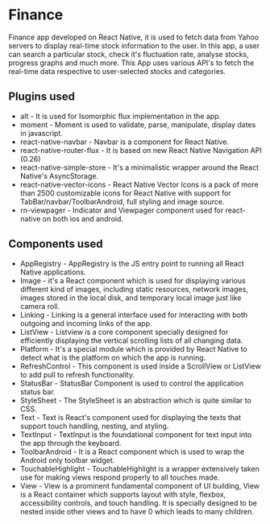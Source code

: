 # Finance
Finance app developed on React Native, it is used to fetch data from Yahoo servers to display real-time stock information to the user. In this app, a user can search a particular stock, check it's fluctuation rate, analyse stocks, progress graphs and much more. This App uses various API's to fetch the real-time data respective to user-selected stocks and categories.

## Plugins used
* alt - It is used for Isomorphic flux implementation in the app.
* moment - Moment is used to validate, parse, manipulate, display dates in javascript.
* react-native-navbar - Navbar is a component for React Native.
* react-native-router-flux - It is based on new React Native Navigation API (0.26) 
* react-native-simple-store - It's a minimalistic wrapper around the React Native's AsyncStorage.
* react-native-vector-icons - React Native Vector Icons is a pack of more than 2500 customizable icons for React Native with support for TabBar/navbar/ToolbarAndroid, full styling and image source.
* rn-viewpager - Indicator and Viewpager component used for react-native on both ios and android.

## Components used
* AppRegistry - AppRegistry is the JS entry point to running all React Native applications.
* Image - it's a React component which is used for displaying various different kind of images, including static resources, network images, images stored in the local disk, and temporary local image just like camera roll.
* Linking - Linking is a general interface used for interacting with both outgoing and incoming links of the app.
* ListView - Listview is a core component specially designed for efficiently displaying the vertical scrolling lists of all changing data.
* Platform - It's a special module which is provided by React Native to detect what is the platform on which the app is running.
* RefreshControl - This component is used inside a ScrollView or ListView to add pull to refresh functionality.
* StatusBar - StatusBar Component is used to control the application status bar.
* StyleSheet - The StyleSheet is an abstraction which is quite similar to CSS. 
* Text - Text is React's component used for displaying the texts that support touch handling, nesting, and styling.
* TextInput - TextInput is the foundational component for text input into the app through the keyboard.
* ToolbarAndroid - It is a  React component which is used to wrap the Android only toolbar widget.
* TouchableHighlight - TouchableHighlight is a wrapper extensively taken use for making views respond properly to all touches made.
* View - View is a prominent fundamental component of UI building, View is a React container which supports layout with style, flexbox, accessibility controls, and touch handling. It is specially designed to be nested inside other views and to have 0 which leads to many children.